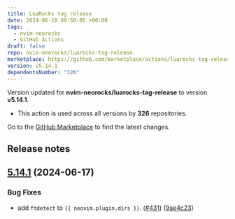 ```yaml
---
title: LuaRocks tag release
date: 2024-06-18 00:50:05 +00:00
tags:
  - nvim-neorocks
  - GitHub Actions
draft: false
repo: nvim-neorocks/luarocks-tag-release
marketplace: https://github.com/marketplace/actions/luarocks-tag-release
version: v5.14.1
dependentsNumber: "326"
---
```



Version updated for **nvim-neorocks/luarocks-tag-release** to version **v5.14.1**.
- This action is used across all versions by **326** repositories.

Go to the [GitHub Marketplace](https://github.com/marketplace/actions/luarocks-tag-release) to find the latest changes.

## Release notes

## [5.14.1](https://github.com/nvim-neorocks/luarocks-tag-release/compare/v5.14.0...v5.14.1) (2024-06-17)


### Bug Fixes

* add `ftdetect` to `{{ neovim.plugin.dirs }}`. ([#431](https://github.com/nvim-neorocks/luarocks-tag-release/issues/431)) ([9ae4c23](https://github.com/nvim-neorocks/luarocks-tag-release/commit/9ae4c23abc6b08b14c0d456d7c85d718d61f3d90))
